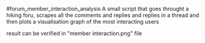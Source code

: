 #forum_member_interaction_analysis
A small script that goes throught a hiking foru, scrapes all the comments and replies and replies in a thread and then 
plots a visualisation graph of the most interacting users

result can be verified in "member interaction.png" file
